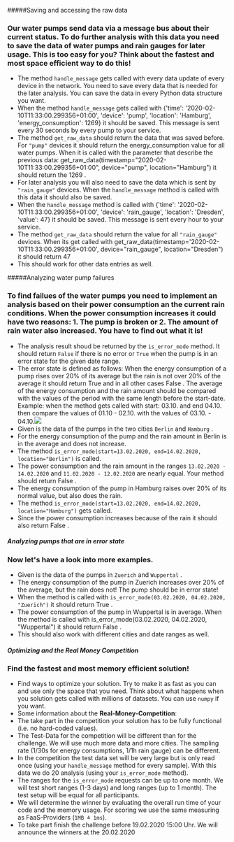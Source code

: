 #####Saving and accessing the raw data

### Our water pumps send data via a message bus about their current status. To do further analysis with this data you need to save the data of water pumps and rain gauges for later usage. This is too easy for you? Think about the fastest and most space efficient way to do this!

*   The method `handle_message` gets called with every data update of every device in the network. You need to save every data that is needed for the later analysis. You can save the data in every Python data structure you want.
*   When the method `handle_message` gets called with <parameter>{'time': '2020-02-10T11:33:00.299356+01:00', 'device': 'pump', 'location': 'Hamburg', 'energy_consumption': 1269}</parameter> it should be saved. This message is sent every 30 seconds by every pump to your service.
*   The method `get_raw_data` should return the data that was saved before. For `"pump"` devices it should return the <parameter>energy_consumption</parameter> value for all water pumps. When it is called with the parameter that describe the previous data: <parameter>get_raw_data(timestamp="2020-02-10T11:33:00.299356+01:00", device="pump", location="Hamburg")</parameter> it should return the <parameter>1269</parameter> .
*   For later analysis you will also need to save the data which is sent by `"rain_gauge"` devices. When the `handle_message` method is called with this data it should also be saved.
*   When the `handle_message` method is called with <parameter>{'time': '2020-02-10T11:33:00.299356+01:00', 'device': 'rain_gauge', 'location': 'Dresden', 'value': 47}</parameter> it should be saved. This message is sent every hour to your service.
*   The method `get_raw_data` should return the <parameter>value</parameter> for all `"rain_gauge"` devices. When its get called with <parameter>get_raw_data(timestamp='2020-02-10T11:33:00.299356+01:00', device="rain_gauge", location="Dresden")</parameter> it should return <parameter>47</parameter>
*   This should work for other data entries as well.

#####Analyzing water pump failures

### To find failues of the water pumps you need to implement an analysis based on their power consumption an the current rain conditions. When the power consumption increases it could have two reasons: 1\. The pump is broken or 2\. The amount of rain water also increased. You have to find out what it is!

*   The analysis result shoud be returned by the `is_error_mode` method. It should return `False` if there is no error or `True` when the pump is in an error state for the given date range.
*   The error state is defined as follows: When the energy consumption of a pump rises over 20% of its average but the rain is not over 20% of the average it should return <parameter>True</parameter> and in all other cases <parameter>False</parameter> . The average of the energy consumption and the rain amount should be compared with the values of the period with the same length before the start-date. Example: when the method gets called with start: 03.10\. and end 04.10\. then compare the values of 01.10 - 02.10\. with the values of 03.10\. - 04.10.[![](https://task-static-files.s3.eu-central-1.amazonaws.com/water-pumps/water-pumps.png)](https://task-static-files.s3.eu-central-1.amazonaws.com/water-pumps/water-pumps.png)
*   Given is the data of the pumps in the two cities `Berlin` and `Hamburg` .
*   For the energy consumption of the pump and the rain amount in Berlin is in the average and does not increase.
*   The method `is_error_mode(start=13.02.2020, end=14.02.2020, location="Berlin")` is called.
*   The power consumption and the rain amount in the ranges `13.02.2020 - 14.02.2020` and `11.02.2020 - 12.02.2020` are nearly equal. Your method should return <parameter>False</parameter> .
*   The energy consumption of the pump in Hamburg raises over 20% of its normal value, but also does the rain.
*   The method `is_error_mode(start=13.02.2020, end=14.02.2020, location="Hamburg")` gets called.
*   Since the power consumption increases because of the rain it should also return <parameter>False</parameter> .

##### Analyzing pumps that are in error state

### Now let's have a look into more examples.

*   Given is the data of the pumps in `Zuerich` and `Wuppertal` .
*   The energy consumption of the pump in Zuerich increases over 20% of the average, but the rain does not! The pump should be in error state!
*   When the method is called with `is_error_mode(03.02.2020, 04.02.2020, "Zuerich")` it should return <parameter>True</parameter> .
*   The power consumption of the pump in Wuppertal is in average. When the method is called with is_error_mode(03.02.2020, 04.02.2020, "Wuppertal") it should return <parameter>False</parameter> .
*   This should also work with different cities and date ranges as well.

##### Optimizing and the Real Money Competition

### Find the fastest and most memory efficient solution!

*   Find ways to optimize your solution. Try to make it as fast as you can and use only the space that you need. Think about what happens when you solution gets called with millions of datasets. You can use `numpy` if you want.
*   Some information about the **Real-Money-Competition**:
*   The take part in the competition your solution has to be fully functional (i.e. no hard-coded values).
*   The Test-Data for the competition will be different than for the challenge. We will use much more data and more cities. The sampling rate (1/30s for energy consumptions, 1/1h rain gauge) can be different.
*   In the competition the test data set will be very large but is only read once (using your `handle_message` method for every sample). With this data we do 20 analysis (using your `is_error_mode` method).
*   The ranges for the `is_error_mode` requests can be up to one month. We will test short ranges (1-3 days) and long ranges (up to 1 month). The test setup will be equal for all participants.
*   We will determine the winner by evaluating the overall run time of your code and the memory usage. For scoring we use the same measuring as FaaS-Providers (`1MB ≙ 1ms`).
*   To take part finish the challenge before <parameter>19.02.2020 15:00 Uhr</parameter>. We will announce the winners at the <parameter>20.02.2020</parameter>
